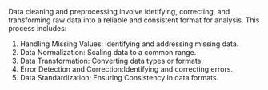 Data cleaning and preprocessing involve idetifying, correcting, and transforming raw data into a reliable and consistent format for analysis. This process includes:
1. Handling Missing Values: identifying and addressing missing data.
2. Data Normalization: Scaling data to a common range.
3. Data Transformation: Converting data types or formats.
4. Error Detection and Correction:Identifying and correcting errors.
5. Data Standardization: Ensuring Consistency in data formats.

